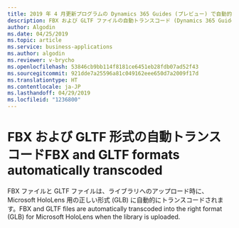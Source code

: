 ```yaml
---
title: 2019 年 4 月更新プログラムの Dynamics 365 Guides (プレビュー) で自動的にトランスコードされる形式
description: FBX および GLTF ファイルの自動トランスコード (Dynamics 365 Guides (プレビュー) の 2019 年 4 月更新プログラムの機能) により、ライブラリへのファイルのアップロードが簡単になります。
author: Algodin
ms.date: 04/25/2019
ms.topic: article
ms.service: business-applications
ms.author: algodin
ms.reviewer: v-brycho
ms.openlocfilehash: 53846cb9bb114f8181ce6451eb28fdb07ad52f43
ms.sourcegitcommit: 921dde7a25596a81c049162eee650d7a2009f17d
ms.translationtype: HT
ms.contentlocale: ja-JP
ms.lasthandoff: 04/29/2019
ms.locfileid: "1236800"
---
```

# <a name="fbx-and-gltf-formats-automatically-transcoded"></a><span data-ttu-id="e52c0-103">FBX および GLTF 形式の自動トランスコード</span><span class="sxs-lookup"><span data-stu-id="e52c0-103">FBX and GLTF formats automatically transcoded</span></span>

<span data-ttu-id="e52c0-104">FBX ファイルと GLTF ファイルは、ライブラリへのアップロード時に、Microsoft HoloLens 用の正しい形式 (GLB) に自動的にトランスコードされます。</span><span class="sxs-lookup"><span data-stu-id="e52c0-104">FBX and GLTF files are automatically transcoded into the right format (GLB) for Microsoft HoloLens when the library is uploaded.</span></span>

